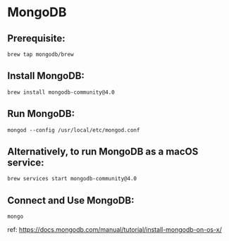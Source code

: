 # MongoDB

## Prerequisite:
```
brew tap mongodb/brew
```

## Install MongoDB:
```
brew install mongodb-community@4.0
```

## Run MongoDB:
```
mongod --config /usr/local/etc/mongod.conf
```

## Alternatively, to run MongoDB as a macOS service:
```
brew services start mongodb-community@4.0
```

## Connect and Use MongoDB:
```
mongo
```

ref: https://docs.mongodb.com/manual/tutorial/install-mongodb-on-os-x/